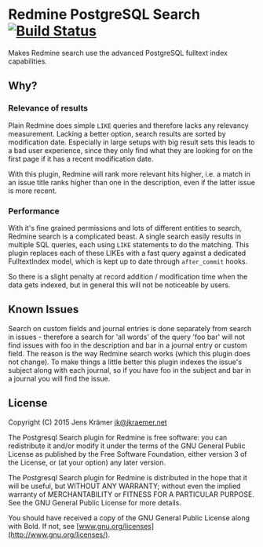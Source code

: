 Redmine PostgreSQL Search [![Build Status](https://travis-ci.org/jkraemer/redmine_postgresql_search.svg?branch=master)](https://travis-ci.org/jkraemer/redmine_postgresql_search)
=========================

Makes Redmine search use the advanced PostgreSQL fulltext index capabilities.

Why?
----

### Relevance of results

Plain Redmine does simple `LIKE` queries and therefore lacks any relevancy
measurement. Lacking a better option, search results are sorted by modification
date. Especially in large setups with big result sets this leads to a bad user
experience, since they only find what they are looking for on the first page if
it has a recent modification date.

With this plugin, Redmine will rank more relevant hits higher, i.e.  a match in
an issue title ranks higher than one in the description, even if the latter
issue is more recent.

### Performance

With it's fine grained permissions and lots of different entities to search,
Redmine search is a complicated beast. A single search easily results in
multiple SQL queries, each using `LIKE` statements to do the matching. This
plugin replaces each of these LIKEs with a fast query against a dedicated
FulltextIndex model, which is kept up to date through `after_commit` hooks.

So there is a slight penalty at record addition / modification time when the
data gets indexed, but in general this will not be noticeable by users.


Known Issues
------------

Search on custom fields and journal entries is done separately from search in
issues - therefore a search for 'all words' of the query 'foo bar' will not
find issues with foo in the description and bar in a journal entry or custom
field. The reason is the way Redmine search works (which this plugin does not
change). To make things a little better this plugin indexes the issue's subject
along with each journal, so if you have foo in the subject and bar in a journal
you will find the issue.


License
-------

Copyright (C) 2015 Jens Krämer <jk@jkraemer.net>

The Postgresql Search plugin for Redmine is free software: you can redistribute
it and/or modify it under the terms of the GNU General Public License as
published by the Free Software Foundation, either version 3 of the License, or
(at your option) any later version.

The Postgresql Search plugin for Redmine is distributed in the hope that it
will be useful, but WITHOUT ANY WARRANTY; without even the implied warranty of
MERCHANTABILITY or FITNESS FOR A PARTICULAR PURPOSE.  See the GNU General
Public License for more details.

You should have received a copy of the GNU General Public License
along with Bold.  If not, see [www.gnu.org/licenses](http://www.gnu.org/licenses/).



